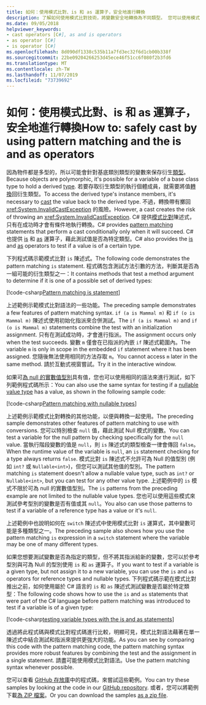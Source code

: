 ```yaml
---
title: 如何：使用模式比對、is 和 as 運算子，安全地進行轉換
description: 了解如何使用模式比對技術，將變數安全地轉換為不同類型。 您可以使用模式比對、is 和 as 運算子，安全地進行轉換類型。
ms.date: 09/05/2018
helpviewer_keywords:
- cast operators [C#], as and is operators
- as operator [C#]
- is operator [C#]
ms.openlocfilehash: 8d090df1338c535b11a7fd3ec32f6d1cb00b338f
ms.sourcegitcommit: 22be09204266253d45ece46f51cc6f080f2b3fd6
ms.translationtype: MT
ms.contentlocale: zh-TW
ms.lasthandoff: 11/07/2019
ms.locfileid: "73739692"
---
```

# <a name="how-to-safely-cast-by-using-pattern-matching-and-the-is-and-as-operators"></a><span data-ttu-id="f2694-104">如何：使用模式比對、is 和 as 運算子，安全地進行轉換</span><span class="sxs-lookup"><span data-stu-id="f2694-104">How to: safely cast by using pattern matching and the is and as operators</span></span>

<span data-ttu-id="f2694-105">因為物件都是多型的，所以可能會針對基底類別類型的變數來保存衍生[類型](../programming-guide/types/index.md)。</span><span class="sxs-lookup"><span data-stu-id="f2694-105">Because objects are polymorphic, it's possible for a variable of a base class type to hold a derived [type](../programming-guide/types/index.md).</span></span> <span data-ttu-id="f2694-106">若要存取衍生類型的執行個體成員，就需要將值[轉換](../programming-guide/types/casting-and-type-conversions.md)回衍生類型。</span><span class="sxs-lookup"><span data-stu-id="f2694-106">To access the derived type's instance members, it's necessary to [cast](../programming-guide/types/casting-and-type-conversions.md) the value back to the derived type.</span></span> <span data-ttu-id="f2694-107">不過，轉換帶有擲回 <xref:System.InvalidCastException> 的風險。</span><span class="sxs-lookup"><span data-stu-id="f2694-107">However, a cast creates the risk of throwing an <xref:System.InvalidCastException>.</span></span> <span data-ttu-id="f2694-108">C# 提供[模式比對](../pattern-matching.md)陳述式，只有在成功時才會有條件地執行轉換。</span><span class="sxs-lookup"><span data-stu-id="f2694-108">C# provides [pattern matching](../pattern-matching.md) statements that perform a cast conditionally only when it will succeed.</span></span> <span data-ttu-id="f2694-109">C# 也提供 [is](../language-reference/operators/type-testing-and-cast.md#is-operator) 和 [as](../language-reference/operators/type-testing-and-cast.md#as-operator) 運算子，藉此測試值是否為特定類型。</span><span class="sxs-lookup"><span data-stu-id="f2694-109">C# also provides the [is](../language-reference/operators/type-testing-and-cast.md#is-operator) and [as](../language-reference/operators/type-testing-and-cast.md#as-operator) operators to test if a value is of a certain type.</span></span>

<span data-ttu-id="f2694-110">下列程式碼示範模式比對 `is` 陳述式。</span><span class="sxs-lookup"><span data-stu-id="f2694-110">The following code demonstrates the pattern matching `is` statement.</span></span> <span data-ttu-id="f2694-111">程式碼包含測試方法引數的方法，判斷其是否為一組可能的衍生類型之一：</span><span class="sxs-lookup"><span data-stu-id="f2694-111">It contains methods that test a method argument to determine if it is one of a possible set of derived types:</span></span>

[!code-csharp[Pattern matching is statement](../../../samples/snippets/csharp/how-to/safelycast/patternmatching/Program.cs#PatternMatchingIs)]

<span data-ttu-id="f2694-112">上述範例示範模式比對語法的一些功能。</span><span class="sxs-lookup"><span data-stu-id="f2694-112">The preceding sample demonstrates a few features of pattern matching syntax.</span></span> <span data-ttu-id="f2694-113">`if (a is Mammal m)` 和 `if (o is Mammal m)` 陳述式使用初始化指派來合併測試。</span><span class="sxs-lookup"><span data-stu-id="f2694-113">The `if (a is Mammal m)` and `if (o is Mammal m)` statements combine the test with an initialization assignment.</span></span> <span data-ttu-id="f2694-114">只有在測試成功時，才會進行指派。</span><span class="sxs-lookup"><span data-stu-id="f2694-114">The assignment occurs only when the test succeeds.</span></span> <span data-ttu-id="f2694-115">變數 `m` 僅會在已指派的內嵌 `if` 陳述式範圍內。</span><span class="sxs-lookup"><span data-stu-id="f2694-115">The variable `m` is only in scope in the embedded `if` statement where it has been assigned.</span></span> <span data-ttu-id="f2694-116">您隨後無法使用相同的方法存取 `m`。</span><span class="sxs-lookup"><span data-stu-id="f2694-116">You cannot access `m` later in the same method.</span></span> <span data-ttu-id="f2694-117">請於互動式視窗嘗試。</span><span class="sxs-lookup"><span data-stu-id="f2694-117">Try it in the interactive window.</span></span>

<span data-ttu-id="f2694-118">如果可[為 null 的實數值型別](../language-reference/builtin-types/nullable-value-types.md)具有值，您也可以使用相同的語法來進行測試，如下列範例程式碼所示：</span><span class="sxs-lookup"><span data-stu-id="f2694-118">You can also use the same syntax for testing if a [nullable value type](../language-reference/builtin-types/nullable-value-types.md) has a value, as shown in the following sample code:</span></span>

[!code-csharp[Pattern matching with nullable types](../../../samples/snippets/csharp/how-to/safelycast/nullablepatternmatching/Program.cs#PatternMatchingNullable)]

<span data-ttu-id="f2694-119">上述範例示範模式比對轉換的其他功能，以便與轉換一起使用。</span><span class="sxs-lookup"><span data-stu-id="f2694-119">The preceding sample demonstrates other features of pattern matching to use with conversions.</span></span> <span data-ttu-id="f2694-120">您可以特別檢查 `null` 值，藉此測試 Null 模式的變數。</span><span class="sxs-lookup"><span data-stu-id="f2694-120">You can test a variable for the null pattern by checking specifically for the `null` value.</span></span> <span data-ttu-id="f2694-121">當執行階段變數的值是 `null`，則 `is` 陳述式的類型檢查一律會傳回 `false`。</span><span class="sxs-lookup"><span data-stu-id="f2694-121">When the runtime value of the variable is `null`, an `is` statement checking for a type always returns `false`.</span></span> <span data-ttu-id="f2694-122">模式比對 `is` 陳述式不允許可為 Null 的值型別 (例如 `int?` 或 `Nullable<int>`)，但您可以測試其他值的型別。</span><span class="sxs-lookup"><span data-stu-id="f2694-122">The pattern matching `is` statement doesn't allow a nullable value type, such as `int?` or `Nullable<int>`, but you can test for any other value type.</span></span> <span data-ttu-id="f2694-123">上述範例中的 `is` 模式不限於可為 null 的實數值型別。</span><span class="sxs-lookup"><span data-stu-id="f2694-123">The `is` patterns from the preceding example are not limited to the nullable value types.</span></span> <span data-ttu-id="f2694-124">您也可以使用這些模式來測試參考型別的變數是否有值或其 `null`。</span><span class="sxs-lookup"><span data-stu-id="f2694-124">You also can use those patterns to test if a variable of a reference type has a value or it's `null`.</span></span>

<span data-ttu-id="f2694-125">上述範例中也說明如何在 `switch` 陳述式中使用模式比對 `is` 運算式，其中變數可能是多種類型之一。</span><span class="sxs-lookup"><span data-stu-id="f2694-125">The preceding sample also shows how you use the pattern matching `is` expression in a `switch` statement where the variable may be one of many different types.</span></span>

<span data-ttu-id="f2694-126">如果您想要測試變數是否為指定的類型，但不將其指派給新的變數，您可以於參考型別與可為 Null 的型別使用 `is` 和 `as` 運算子。</span><span class="sxs-lookup"><span data-stu-id="f2694-126">If you want to test if a variable is a given type, but not assign it to a new variable, you can use the `is` and `as` operators for reference types and nullable types.</span></span> <span data-ttu-id="f2694-127">下列程式碼示範在模式比對推出之前，如何使用屬於 C# 語言的 `is` 和 `as` 陳述式測試變數是否屬於特定類型：</span><span class="sxs-lookup"><span data-stu-id="f2694-127">The following code shows how to use the `is` and `as` statements that were part of the C# language before pattern matching was introduced to test if a variable is of a given type:</span></span>

[!code-csharp[testing variable types with the is and as statements](../../../samples/snippets/csharp/how-to/safelycast/asandis/Program.cs#IsAndAs)]

<span data-ttu-id="f2694-128">透過將此程式碼與模式比對程式碼進行比較，明顯可見，模式比對語法藉著在單一陳述式中結合測試和指派來提供更強大的功能。</span><span class="sxs-lookup"><span data-stu-id="f2694-128">As you can see by comparing this code with the pattern matching code, the pattern matching syntax provides more robust features by combining the test and the assignment in a single statement.</span></span> <span data-ttu-id="f2694-129">請盡可能使用模式比對語法。</span><span class="sxs-lookup"><span data-stu-id="f2694-129">Use the pattern matching syntax whenever possible.</span></span>

<span data-ttu-id="f2694-130">您可以查看 [GitHub 存放庫](https://github.com/dotnet/samples/tree/master/snippets/csharp/how-to/safelycast)中的程式碼，來嘗試這些範例。</span><span class="sxs-lookup"><span data-stu-id="f2694-130">You can try these samples by looking at the code in our [GitHub repository](https://github.com/dotnet/samples/tree/master/snippets/csharp/how-to/safelycast).</span></span> <span data-ttu-id="f2694-131">或者，您可以將範例下載[為 ZIP 檔案](https://github.com/dotnet/samples/raw/master/snippets/csharp/how-to/safelycast.zip)。</span><span class="sxs-lookup"><span data-stu-id="f2694-131">Or you can download the samples [as a zip file](https://github.com/dotnet/samples/raw/master/snippets/csharp/how-to/safelycast.zip).</span></span>

